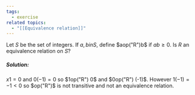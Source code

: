 ```yaml
---
tags:
  - exercise
related topics:
  - "[[Equivalence relation]]"
---
```

Let $S$ be the set of integers. If $a, b in S$, define $aop("R")b$ if $ab \geq 0$. Is $R$ an equivalence relation on $S$?
##### Solution:
$x1=0$ and $0(-1)=0$ so $1op("R") 0$ and $0op("R") (-1)$. However $1(-1)=-1<0$ so $op("R")$ is not transitive and not an equivalence relation.